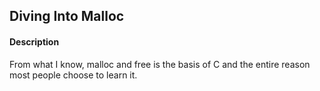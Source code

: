 ## Diving Into Malloc <br />
#### Description <br />
From what I know, malloc and free is the basis of C and the entire reason most people choose to learn it.

